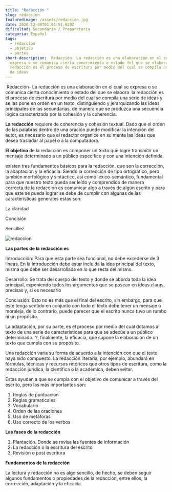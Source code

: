 ```yaml
---
title: "Redacción "
slug: redaccion
featuredimage: /assets/redaccion.jpg
date: 2020-12-08T01:01:51.020Z
dificultad: Secundaria / Preparatoria
categoria: Español
tags:
  - redaccion
  - objetivo
  - partes
short-description:  Redacción- La redacción es una elaboración en el cual se
  expresa o se comunica cierta conocimiento o estado del que se elabora  la
  redacción es el proceso de escritura por medio del cual se compila una serie
  de ideas
---
```

 Redacción- La redacción es una elaboración en el cual se expresa o se comunica cierta conocimiento o estado del que se elabora  la redacción es el proceso de escritura por medio del cual se compila una serie de ideas y se las pone en orden en un texto, distinguiendo y jerarquizando las ideas principales de las secundarias, de manera que se produzca una secuencia lógica caracterizada por la cohesión y la coherencia.

**La redacción** requiere de coherencia y cohesión textual. Dado que el orden de las palabras dentro de una oración puede modificar la intención del autor, es necesario que el redactor organice en su mente las ideas que desea trasladar al papel o a la computadora.

**El objetivo** de la redacción es componer un texto que logre transmitir un mensaje determinado a un público específico y con una intención definida.

existen tres fundamentos básicos para la redacción, que son la corrección, la adaptación y la eficacia. Siendo la corrección de tipo ortográfico, pero también morfológico y sintáctico, así como léxico-semántico, fundamental para que nuestro texto pueda ser leído y comprendido de manera correcta.de la redacción es comunicar algo a través de algún escrito y para que este se pueda lograr se debe de cumplir con algunas de las características generales estas son:

La claridad 

Concisión

Sencillez 

![redaccion ](/assets/redaccion2.jpg "redaccion ")

**Las partes de la redacción es** 

Introducción: Para que esta parte sea funcional, no debe excederse de 3 líneas. En la introducción debe estar incluida la idea principal del texto, misma que debe ser desarrollada en lo que resta del mismo.

Desarrollo: Se trata del cuerpo del texto y donde se aborda toda la idea principal, exponiendo todos los argumentos que se posean en ideas claras, precisas y, si es necesario

Conclusión: Esto no es más que el final del escrito, sin embargo, para que este tenga sentido en conjunto con todo el texto debe tener un mensaje o moraleja, de lo contrario, puede parecer que el escrito nunca tuvo un rumbo ni un propósito.

La adaptación, por su parte, es el proceso por medio del cual dotamos al texto de una serie de características para que se adecúe a un público determinado. Y, finalmente, la eficacia, que supone la elaboración de un texto que cumpla con su propósito.

Una redacción varía su forma de acuerdo a la intención con que el texto haya sido compuesto. La redacción literaria, por ejemplo, abundará en fórmulas, técnicas y recursos retóricos que otros tipos de escritura, como la redacción jurídica, la científica o la académica, deben evitar.



Estas ayudan a que se cumpla con el objetivo de comunicar a través del escrito, pero las más importantes son:

1. Reglas de puntuación 
2. Reglas gramaticales 
3. Vocabulario 
4. Orden de las oraciones 
5. Uso de metáforas 
6. Uso correcto de los verbos 

**Las fases de la redacción** 

1. Plantación. Donde se revisa las fuentes de información 
2. La redacción o la escritura del escrito 
3. Revisión o post escritura 



**Fundamentos de la redacción** 

La lectura y redacción no es algo sencillo, de hecho, se deben seguir algunos fundamentos o propiedades de la redacción, entre ellos, la corrección, adaptación y la eficacia.